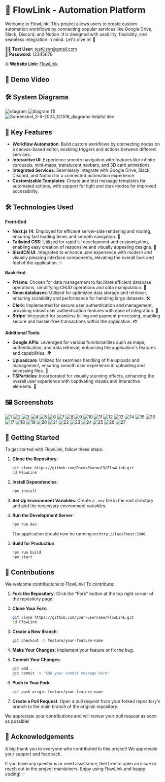 # 🚀 FlowLink - Automation Platform

Welcome to FlowLink! This project allows users to create custom automation workflows by connecting popular services like Google Drive, Slack, Discord, and Notion. It is designed with usability, flexibility, and seamless integration in mind. Let's dive in! 🌊

🧑‍💻 **Test User:** testUser@gmail.com  
🔐 **Password:** 12345678

🌐 **Website Link:**  [FlowLink](https://flow-link.vercel.app/)

## 🎥 Demo Video



## 🛠️ System Diagrams

![diagram](https://github.com/DhruvSharma19/FlowLink/assets/112254552/97cd5469-8ac0-40fe-a13d-633b7f5a8f6c)
![diagram (1)](https://github.com/DhruvSharma19/FlowLink/assets/112254552/1603971a-cf0d-4f80-abea-3bba09bc5fcd)
![Screenshot_3-6-2024_121518_diagrams helpful dev](https://github.com/DhruvSharma19/FlowLink/assets/112254552/8033e73c-3270-4194-bd5f-475e11b36f82)

## 🌟 Key Features

- **Workflow Automation**: Build custom workflows by connecting nodes on a canvas-based editor, enabling triggers and actions between different services.
- **Interactive UI**: Experience smooth navigation with features like infinite carousels, mini-maps, translucent navbars, and 3D card animations.
- **Integrated Services**: Seamlessly integrate with Google Drive, Slack, Discord, and Notion for a connected automation experience.
- **Customizable Templates**: Create and test message templates for automated actions, with support for light and dark modes for improved accessibility.

## 🛠 Technologies Used

**Front-End**:
- **Next.js 14**: Employed for efficient server-side rendering and routing, ensuring fast loading times and smooth navigation. 🚀
- **Tailwind CSS**: Utilized for rapid UI development and customization, enabling easy creation of responsive and visually appealing designs. 🎨
- **ShadCN UI**: Integrated to enhance user experience with modern and visually pleasing interface components, elevating the overall look and feel of the application. ✨

**Back-End**:
- **Prisma**: Chosen for data management to facilitate efficient database operations, simplifying CRUD operations and data manipulation. 💼
- **Neon databases**: Utilized for optimized data storage and retrieval, ensuring scalability and performance for handling large datasets. 🛠️
- **Clerk**: Implemented for secure user authentication and management, providing robust user authentication features with ease of integration. 🔐
- **Stripe**: Integrated for seamless billing and payment processing, enabling secure and hassle-free transactions within the application. 💳

**Additional Tools**:
- **Google APIs**: Leveraged for various functionalities such as maps, authentication, and data retrieval, enhancing the application's features and capabilities. 🌍
- **Uploadcare**: Utilized for seamless handling of file uploads and management, ensuring smooth user experience in uploading and accessing files. 📂
- **TSParticles**: Incorporated for visually stunning effects, enhancing the overall user experience with captivating visuals and interactive elements. 🌟
  
## 🖼️ Screenshots

![1](https://github.com/DhruvSharma19/FlowLink/assets/112254552/7d198c88-a4c6-445f-b189-47e866433c1f)
![2](https://github.com/DhruvSharma19/FlowLink/assets/112254552/59208a27-9038-4339-a41f-6234a56e39ee)
![3](https://github.com/DhruvSharma19/FlowLink/assets/112254552/54f530af-840f-4f1b-b2dd-818efbcbacda)
![4](https://github.com/DhruvSharma19/FlowLink/assets/112254552/84893bac-e5bc-4e6d-a756-938f414342fb)
![5](https://github.com/DhruvSharma19/FlowLink/assets/112254552/b8069c91-51df-46b7-b13b-938322169b53)
![6](https://github.com/DhruvSharma19/FlowLink/assets/112254552/12afc578-bbbe-4192-a0f8-1c864b3d0f8d)
![7](https://github.com/DhruvSharma19/FlowLink/assets/112254552/960c57ef-820a-4c09-be3a-fb9fa844ddc3)
![8](https://github.com/DhruvSharma19/FlowLink/assets/112254552/825df34f-cd39-447d-acc0-21b3a5ff833b)
![9](https://github.com/DhruvSharma19/FlowLink/assets/112254552/5edd8cb6-488b-469e-84bb-29e0c77c8ec3)
![10](https://github.com/DhruvSharma19/FlowLink/assets/112254552/cd70c936-368f-42ec-ba42-21c2053da939)
![11](https://github.com/DhruvSharma19/FlowLink/assets/112254552/5a303a6b-e6a2-4195-ad3d-85ef7ebc8263)
![12](https://github.com/DhruvSharma19/FlowLink/assets/112254552/0d2e5515-250c-4380-9660-919f587a157c)
![13](https://github.com/DhruvSharma19/FlowLink/assets/112254552/c77f468a-6530-45d2-bd55-69866d4bcf18)
![14](https://github.com/DhruvSharma19/FlowLink/assets/112254552/0e08f3b0-706a-4df7-bdb1-5baf03cf5f1c)
![15](https://github.com/DhruvSharma19/FlowLink/assets/112254552/a187d5a8-1167-4da9-a3e5-de9579e99c2f)
![16](https://github.com/DhruvSharma19/FlowLink/assets/112254552/196788c9-92ab-4a2d-8769-bd6ce7039cea)
![17](https://github.com/DhruvSharma19/FlowLink/assets/112254552/e5b87ed8-2cc5-4070-915f-955f59e1f502)
![18](https://github.com/DhruvSharma19/FlowLink/assets/112254552/d2ca8228-a8f6-49fa-a3e8-22292caef16c)
![19](https://github.com/DhruvSharma19/FlowLink/assets/112254552/ef511c57-39fc-445b-8098-e044bffa0e0a)
![20](https://github.com/DhruvSharma19/FlowLink/assets/112254552/81bd89f9-0fe5-4bbc-8d6c-11f5177cf992)
![21](https://github.com/DhruvSharma19/FlowLink/assets/112254552/cd4a01f2-2733-46bc-8a9b-bda04558f700)
![22](https://github.com/DhruvSharma19/FlowLink/assets/112254552/d09b4b75-2418-4bfa-b719-89ef846fb3df)
![23](https://github.com/DhruvSharma19/FlowLink/assets/112254552/f467fe74-6363-411c-9b62-0f5a8c5f876d)
![24](https://github.com/DhruvSharma19/FlowLink/assets/112254552/810e808b-bb46-457e-95be-fa5bd9f9c30f)
![25](https://github.com/DhruvSharma19/FlowLink/assets/112254552/c58b4d22-aca0-4a4c-90fd-8cbf8a46c96c)
![26](https://github.com/DhruvSharma19/FlowLink/assets/112254552/1573b427-3d13-4c47-ac4c-5bb87e220cac)
![27](https://github.com/DhruvSharma19/FlowLink/assets/112254552/cdbed35e-2a27-4f2d-a9a0-32ea760a25bd)


## 🚀 Getting Started

To get started with FlowLink, follow these steps:

1. **Clone the Repository**:
   ```bash
   git clone https://github.com/DhruvSharma19/FlowLink.git
   cd FlowLink
   ```

2. **Install Dependencies**:
   ```bash
   npm install
   ```

3. **Set Up Environment Variables**:
   Create a `.env` file in the root directory and add the necessary environment variables.

4. **Run the Development Server**:
   ```bash
   npm run dev
   ```
   The application should now be running on `http://localhost:3000`.

5. **Build for Production**:
   ```bash
   npm run build
   npm start
   ```

## 🤝 Contributions

We welcome contributions to FlowLink! To contribute:

1. **Fork the Repository**:
   Click the "Fork" button at the top right corner of the repository page.

2. **Clone Your Fork**:
   ```bash
   git clone https://github.com/your-username/FlowLink.git
   cd FlowLink
   ```

3. **Create a New Branch**:
   ```bash
   git checkout -b feature/your-feature-name
   ```

4. **Make Your Changes**:
   Implement your feature or fix the bug.

5. **Commit Your Changes**:
   ```bash
   git add .
   git commit -m "Add your commit message here"
   ```

6. **Push to Your Fork**:
   ```bash
   git push origin feature/your-feature-name
   ```

7. **Create a Pull Request**:
   Open a pull request from your forked repository's branch to the main branch of the original repository.

We appreciate your contributions and will review your pull request as soon as possible!

## 🙏 Acknowledgements

A big thank you to everyone who contributed to this project! We appreciate your support and feedback.

If you have any questions or need assistance, feel free to open an issue or reach out to the project maintainers. Enjoy using FlowLink and happy coding! ✨
